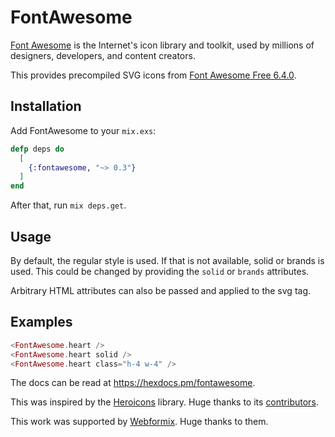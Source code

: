 # FontAwesome

[Font Awesome](https://fontawesome.com) is the Internet's icon library and toolkit,
used by millions of designers, developers, and content creators.

This provides precompiled SVG icons from
[Font Awesome Free 6.4.0](https://fontawesome.com/search?o=r&m=free).

## Installation

Add FontAwesome to your `mix.exs`:

```elixir
defp deps do
  [
    {:fontawesome, "~> 0.3"}
  ]
end
```

After that, run `mix deps.get`.

## Usage

By default, the regular style is used. If that is not available, solid or brands is used.
This could be changed by providing the `solid` or `brands` attributes.

Arbitrary HTML attributes can also be passed and applied to the svg tag.

## Examples

```heex
<FontAwesome.heart />
<FontAwesome.heart solid />
<FontAwesome.heart class="h-4 w-4" />
```

The docs can be read at <https://hexdocs.pm/fontawesome>.

This was inspired by the [Heroicons](https://hex.pm/packages/heroicons) library.
Huge thanks to its [contributors](https://github.com/mveytsman/heroicons_elixir/graphs/contributors).

This work was supported by [Webformix](https://www.webformix.com). Huge thanks to them.
